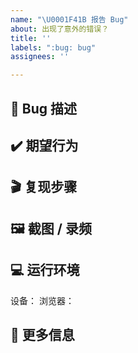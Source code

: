 ```yaml
---
name: "\U0001F41B 报告 Bug"
about: 出现了意外的错误？
title: ''
labels: ":bug: bug"
assignees: ''

---
```


## 🐛 Bug 描述

<!-- 详细描述你在使用过程中遇到了什么问题？ -->

## ✔️ 期望行为

<!-- 描述你预期中/修复后的正确行为是怎样的？ -->

## 🎬 复现步骤

<!-- 详细描述该如何重现你遇到的 BUG -->
<!-- 示例：
1. 前往 ... 页面
2. 点击 ...
3. 滚动到 ...
4. ... 错误发生
 -->

## 🖼️ 截图 / 录频

<!-- 如果不介意的话，提供截图或录频等更多信息可以帮助我们更快理解你遇到的问题 -->

## 💻 运行环境

<!-- 描述你遇到问题时使用的设备型号和系统版本，以及浏览器及其版本 -->

设备：
浏览器：

## 👀 更多信息

<!-- 可以在这里写下更多和该 Issue 相关的内容 -->
